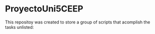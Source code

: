 # ProyectoUni5CEEP

This repositoy was created to store a group of scripts that acomplish the tasks unlisted:
